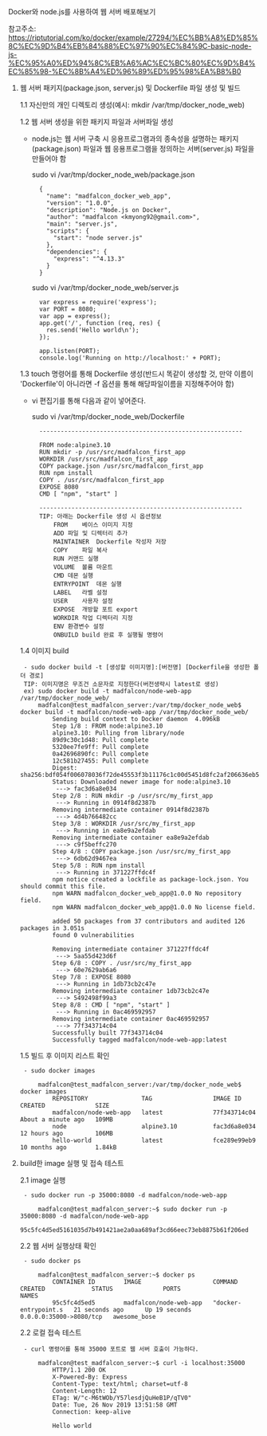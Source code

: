 Docker와 node.js를 사용하여 웹 서버 배포해보기


참고주소: https://riptutorial.com/ko/docker/example/27294/%EC%BB%A8%ED%85%8C%EC%9D%B4%EB%84%88%EC%97%90%EC%84%9C-basic-node-js-%EC%95%A0%ED%94%8C%EB%A6%AC%EC%BC%80%EC%9D%B4%EC%85%98-%EC%8B%A4%ED%96%89%ED%95%98%EA%B8%B0


1. 웹 서버 패키지(package.json, server.js) 및 Dockerfile 파일 생성 및 빌드

	1.1 자신만의 개인 디렉토리 생성(예시: mkdir /var/tmp/docker_node_web)
	
	
	1.2 웹 서버 생성을 위한 패키지 파일과 서버파일 생성
	 - node.js는 웹 서버 구축 시 응용프로그램과의 종속성을 설명하는 패키지(package.json) 파일과 웹 응용프로그램을 정의하는 서버(server.js) 파일을 만들어야 함


		 sudo vi /var/tmp/docker_node_web/package.json
		
			 {
			   "name": "madfalcon_docker_web_app",
			   "version": "1.0.0",
			   "description": "Node.js on Docker",
			   "author": "madfalcon <kmyong92@gmail.com>",
			   "main": "server.js",
			   "scripts": {
				 "start": "node server.js"
			   },
			   "dependencies": {
				 "express": "^4.13.3"
			   }
			 }
		
		


		sudo vi /var/tmp/docker_node_web/server.js
		
			 var express = require('express');
			 var PORT = 8080;
			 var app = express();
			 app.get('/', function (req, res) {
			   res.send('Hello world\n');
			 });

			 app.listen(PORT);
			 console.log('Running on http://localhost:' + PORT);
		
		
		
		
	1.3	touch 명령어를 통해 Dockerfile 생성(반드시 똑같이 생성할 것, 만약 이름이 'Dockerfile'이 아니라면 -f 옵션을 통해 해당파일이름을 지정해주어야 함)
		
	- vi 편집기를 통해 다음과 같이 넣어준다.
		
		sudo vi /var/tmp/docker_node_web/Dockerfile
		
			---------------------------------------------------------

			FROM node:alpine3.10
			RUN mkdir -p /usr/src/madfalcon_first_app
			WORKDIR /usr/src/madfalcon_first_app
			COPY package.json /usr/src/madfalcon_first_app
			RUN npm install
			COPY . /usr/src/madfalcon_first_app
			EXPOSE 8080
			CMD [ "npm", "start" ]

			---------------------------------------------------------
			TIP: 아래는 Dockerfile 생성 시 옵션정보
				FROM	베이스 이미지 지정	
				ADD	파일 및 디렉터리 추가
				MAINTAINER	Dockerfile 작성자 저장	
				COPY	파일 복사
				RUN	커맨드 실행	
				VOLUME	볼륨 마운트
				CMD	데몬 실행	
				ENTRYPOINT	데몬 실행
				LABEL	라벨 설정	
				USER	사용자 설정
				EXPOSE	개방할 포트 export	
				WORKDIR	작업 디렉터리 지정
				ENV	환경변수 설정	
				ONBUILD	build 완료 후 실행될 명령어



	1.4 이미지 build
	
		- sudo docker build -t [생성할 이미지명]:[버전명] [Dockerfile을 생성한 폴더 경로]
		TIP: 이미지명은 무조건 소문자로 지정한다(버전생략시 latest로 생성)
		ex) sudo docker build -t madfalcon/node-web-app /var/tmp/docker_node_web/
			madfalcon@test_madfalcon_server:/var/tmp/docker_node_web$ docker build -t madfalcon/node-web-app /var/tmp/docker_node_web/
				Sending build context to Docker daemon  4.096kB
				Step 1/8 : FROM node:alpine3.10
				alpine3.10: Pulling from library/node
				89d9c30c1d48: Pull complete 
				5320ee7fe9ff: Pull complete 
				0a42696890fc: Pull complete 
				12c581b27455: Pull complete 
				Digest: sha256:bdf054f006078036f72de45553f3b11176c1c00d5451d8fc2af206636eb54d70
				Status: Downloaded newer image for node:alpine3.10
				 ---> fac3d6a8e034
				Step 2/8 : RUN mkdir -p /usr/src/my_first_app
				 ---> Running in 0914f8d2387b
				Removing intermediate container 0914f8d2387b
				 ---> 4d4b766482cc
				Step 3/8 : WORKDIR /usr/src/my_first_app
				 ---> Running in ea8e9a2efdab
				Removing intermediate container ea8e9a2efdab
				 ---> c9f5beffc270
				Step 4/8 : COPY package.json /usr/src/my_first_app
				 ---> 6db62d9467ea
				Step 5/8 : RUN npm install
				 ---> Running in 371227ffdc4f
				npm notice created a lockfile as package-lock.json. You should commit this file.
				npm WARN madfalcon_docker_web_app@1.0.0 No repository field.
				npm WARN madfalcon_docker_web_app@1.0.0 No license field.

				added 50 packages from 37 contributors and audited 126 packages in 3.051s
				found 0 vulnerabilities

				Removing intermediate container 371227ffdc4f
				 ---> 5aa55d423d6f
				Step 6/8 : COPY . /usr/src/my_first_app
				 ---> 60e7629ab6a6
				Step 7/8 : EXPOSE 8080
				 ---> Running in 1db73cb2c47e
				Removing intermediate container 1db73cb2c47e
				 ---> 5492498f99a3
				Step 8/8 : CMD [ "npm", "start" ]
				 ---> Running in 0ac469592957
				Removing intermediate container 0ac469592957
				 ---> 77f343714c04
				Successfully built 77f343714c04
				Successfully tagged madfalcon/node-web-app:latest
			
			
			
	1.5 빌드 후 이미지 리스트 확인
	
		- sudo docker images
		
			madfalcon@test_madfalcon_server:/var/tmp/docker_node_web$ docker images
				REPOSITORY               TAG                 IMAGE ID            CREATED              SIZE
				madfalcon/node-web-app   latest              77f343714c04        About a minute ago   109MB
				node                     alpine3.10          fac3d6a8e034        12 hours ago         106MB
				hello-world              latest              fce289e99eb9        10 months ago        1.84kB
			



2. build한 image 실행 및 접속 테스트

	2.1 image 실행
	
		- sudo docker run -p 35000:8080 -d madfalcon/node-web-app
		
			madfalcon@test_madfalcon_server:~$ sudo docker run -p 35000:8080 -d madfalcon/node-web-app
				95c5fc4d5ed5161035d7b491421ae2a0aa689af3cd66eec73eb8875b61f206ed
			
			
			
	2.2 웹 서버 실행상태 확인
	
		- sudo docker ps
		
			madfalcon@test_madfalcon_server:~$ docker ps
				CONTAINER ID        IMAGE                    COMMAND                  CREATED             STATUS              PORTS                     NAMES
				95c5fc4d5ed5        madfalcon/node-web-app   "docker-entrypoint.s   21 seconds ago      Up 19 seconds       0.0.0.0:35000->8080/tcp   awesome_bose
		
		
		
	2.2 로컬 접속 테스트
	
		- curl 명령어를 통해 35000 포트로 웹 서버 호출이 가능하다.
		
			madfalcon@test_madfalcon_server:~$ curl -i localhost:35000
				HTTP/1.1 200 OK
				X-Powered-By: Express
				Content-Type: text/html; charset=utf-8
				Content-Length: 12
				ETag: W/"c-M6tWOb/Y57lesdjQuHeB1P/qTV0"
				Date: Tue, 26 Nov 2019 13:51:58 GMT
				Connection: keep-alive
				
				Hello world
